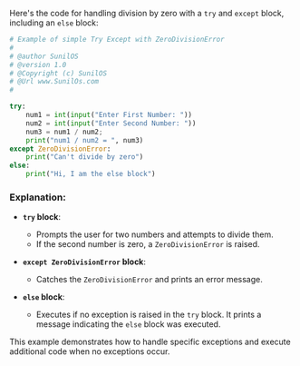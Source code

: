 Here's the code for handling division by zero with a `try` and `except` block, including an `else` block:

```python
# Example of simple Try Except with ZeroDivisionError
#
# @author SunilOS  
# @version 1.0
# @Copyright (c) SunilOS  
# @Url www.SunilOs.com
# 

try:  
    num1 = int(input("Enter First Number: "))  
    num2 = int(input("Enter Second Number: "))  
    num3 = num1 / num2;  
    print("num1 / num2 = ", num3)  
except ZeroDivisionError:  
    print("Can't divide by zero")  
else:  
    print("Hi, I am the else block")
```

### Explanation:
- **`try` block**:
  - Prompts the user for two numbers and attempts to divide them.
  - If the second number is zero, a `ZeroDivisionError` is raised.

- **`except ZeroDivisionError` block**:
  - Catches the `ZeroDivisionError` and prints an error message.

- **`else` block**:
  - Executes if no exception is raised in the `try` block. It prints a message indicating the `else` block was executed.

This example demonstrates how to handle specific exceptions and execute additional code when no exceptions occur.
